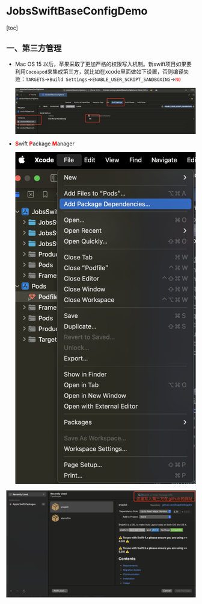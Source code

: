 # JobsSwiftBaseConfigDemo

[toc]



## 一、第三方管理

* Mac OS 15 以后，苹果采取了更加严格的权限写入机制。新swift项目如果要利用`Cocoapod`来集成第三方，就比如在xcode里面做如下设置，否则编译失败：`TARGETS`->`Build Settings`->`ENABLE_USER_SCRIPT_SANDBOXING`-><font color=red>`NO`</font>

  ![image-20250616173410872](./assets/image-20250616173410872.png)

* <font color=red>**S**</font>wift <font color=red>**P**</font>ackage <font color=red>**M**</font>anager

  ![image-20250616173604040](./assets/image-20250616173604040.png)

![image-20250616174404275](./assets/image-20250616174404275.png)

